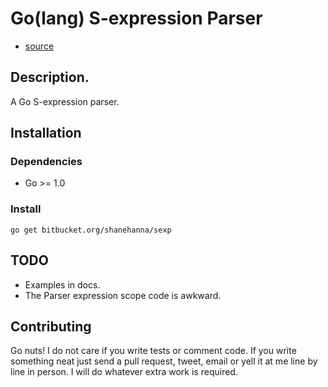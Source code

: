 Go(lang) S-expression Parser
============================

* [source](https://bitbucket.org/shanehanna/sexp)

## Description.

A Go S-expression parser.

## Installation

### Dependencies

* Go >= 1.0

### Install

```
go get bitbucket.org/shanehanna/sexp
```

## TODO

* Examples in docs.
* The Parser expression scope code is awkward.

## Contributing

Go nuts! I do not care if you write tests or comment code. If you write
something neat just send a pull request, tweet, email or yell it at me line by
line in person. I will do whatever extra work is required.

